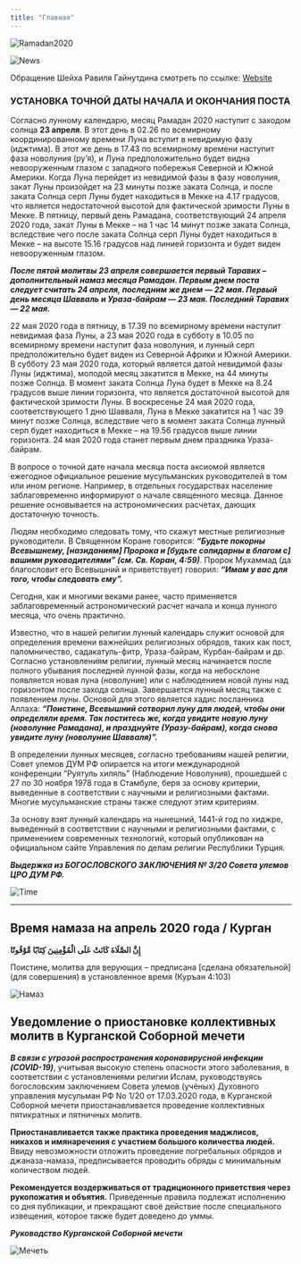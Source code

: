```yaml
---
title: "Главная"
---
```


![Ramadan2020](./index/Ramadan.jpg)

![News](./index/Gainudin.jpg)

Обращение Шейха Равиля Гайнутдина смотреть по ссылке: <a href="https://kurgan-mosque.ru/news">Website</a>

### УСТАНОВКА ТОЧНОЙ ДАТЫ НАЧАЛА И ОКОНЧАНИЯ ПОСТА

Согласно лунному календарю, месяц Рамадан 2020 наступит с заходом солнца **23 апреля**. В этот день в 02.26 по всемирному координированному времени Луна вступит в невидимую фазу (иджтима). В этот же день в 17.43 по всемирному времени наступит фаза новолуния (ру’я), и Луна предположительно будет видна невооруженным глазом с западного побережья Северной и Южной Америки. Когда Луна перейдет из невидимой фазы в фазу новолуния, закат Луны произойдет на 23 минуты позже заката Солнца, и после заката Солнца серп Луны будет находиться в Мекке на 4.17 градусов, что является недостаточной высотой для фактической зримости Луны в Мекке. В пятницу, первый день Рамадана, соответствующий 24 апреля 2020 года, закат Луны в Мекке – на 1 час 14 минут позже заката Солнца, вследствие чего после заката Солнца серп Луны будет находиться в Мекке – на высоте 15.16 градусов над линией горизонта и будет виден невооруженным глазом.

***После пятой молитвы 23 апреля совершается первый Таравих – дополнительный намаз месяца Рамадан. Первым днем поста следует считать 24 апреля, последним же днем — 22 мая. Первый день месяца Шавваль и Ураза-байрам — 23 мая. Последний Таравих — 22 мая.***

22 мая 2020 года в пятницу, в 17.39 по всемирному времени наступит невидимая фаза Луны, а 23 мая 2020 года в субботу в 10.05 по всемирному времени наступит фаза новолуния, и лунный серп предположительно будет виден из Северной Африки и Южной Америки. В субботу 23 мая 2020 года, который является датой невидимой фазы Луны (иджтима), молодой месяц закатится в Мекке, на 44 минуты позже Солнца. В момент заката Солнца Луна будет в Мекке на 8.24 градусов выше линии горизонта, что является достаточной высотой для фактической зримости Луны. В воскресенье 24 мая 2020 года, соответствующего 1 дню Шавваля, Луна в Мекке закатится на 1 час 39 минут позже Солнца, вследствие чего в момент заката Солнца лунный серп будет находиться в Мекке – на 19.56 градусов выше линии горизонта. 24 мая 2020 года станет первым днем праздника Ураза-байрам.

В вопросе о точной дате начала месяца поста аксиомой является ежегодное официальное решение мусульманских руководителей в том или ином регионе. Например, в отдельных государствах население заблаговременно информируют о начале священного месяца. Данное решение основывается на астрономических расчетах, дающих достаточную точность.

Людям необходимо следовать тому, что скажут местные религиозные руководители. В Священном Коране говорится: ***“Будьте покорны Всевышнему, [назиданиям] Пророка и [будьте солидарны в благом с] вашими руководителями” (см. Св. Коран, 4:59)***. Пророк Мухаммад (да благословит его Всевышний и приветствует) говорил: ***“Имам у вас для того, чтобы следовать ему”.***

Сегодня, как и многими веками ранее, часто применяется заблаговременный астрономический расчет начала и конца лунного месяца, что очень практично.

Известно, что в нашей религии лунный календарь служит основой для определения времени важнейших религиозных обрядов, таких как пост, паломничество, садакатуль-фитр, Ураза-байрам, Курбан-байрам и др. Согласно установлениям религии, лунный месяц начинается после полного убывания последней лунной фазы, когда на небосклоне появляется новая луна (новолуние) или с наблюдением новой луны над горизонтом после захода солнца. Завершается лунный месяц также с появлением луны. Основой для этого является хадис посланника Аллаха: ***“Поистине, Всевышний сотворил луну для людей, чтобы они определяли время. Так поститесь же, когда увидите новую луну (новолуние Рамадана), и празднуйте (Уразу-байрам), когда снова увидите луну (новолуние Шавваля)”.***

В определении лунных месяцев, согласно требованиям нашей религии, Совет улемов ДУМ РФ опирается на итоги международной конференции “Руятуль хиляль” (Наблюдение Новолуния), прошедшей с 27 по 30 ноября 1978 года в Стамбуле, беря за основу критерии, выведенные в соответствии с научными и религиозными фактами. Многие мусульманские страны также следуют этим критериям.

За основу взят лунный календарь на нынешний, 1441-й год по хиджре, выведенный в соответствии с научными и религиозными фактами, с применением современных технологий, который опубликован на официальном сайте Управления по делам религии Республики Турция.

***Выдержка из БОГОСЛОВСКОГО ЗАКЛЮЧЕНИЯ № 3/20 Совета улемов ЦРО ДУМ РФ.***

![Time](./index/IMG_0358.jpeg)

__________________________________________________________________________________________________________________________________

## Время намаза на апрель 2020 года / Курган

**إِنَّ الصَّلَاةَ كَانَتْ عَلَى الْمُؤْمِنِينَ كِتَابًا مَّوْقُوتًا**

Поистине, молитва для верующих – предписана [сделана обязательной] (для совершения) в установленное время (Куръан 4:103)

![Намаз](./index/Namaz_04.jpg)

## Уведомление о приостановке коллективных молитв в Курганской Соборной мечети

***В связи с угрозой распространения коронавирусной инфекции (COVID-19)***, учитывая высокую степень опасности этого заболевания, в соответствии с установлениями религии Ислам, руководствуясь богословским заключением Совета улемов (учёных) Духовного управления мусульман РФ No 1/20 от 17.03.2020 года, в Курганской Соборной мечети приостанавливается проведение коллективных пятикратных и пятничных молитв.

**Приостанавливается также практика проведения маджлисов, никахов и имянаречения с участием большого количества людей.**
Ввиду невозможности отложить проведение погребальных обрядов и джаназа-намаза, предписывается проводить обряды с минимальным количеством людей.

**Рекомендуется воздерживаться от традиционного приветствия через рукопожатия и объятия.**
Приведенные правила подлежат исполнению со дня публикации, и прекращают своё действие после специального извещения, которое также будет доведено до уммы.

***Руководство Курганской Соборной мечети***


![Мечеть](./index/unnamed1.jpg)


